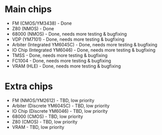 # Main chips

* FM (CMOS/YM3438) - Done
* Z80 (NMOS) - Done
* 68000 (NMOS) - Done, needs more testing & bugfixing
* VDP (YM7101) - Done, needs more testing & bugfixing
* Arbiter (Integrated YM6045C) - Done, needs more testing & bugfixing
* IO Chip (Integrated YM6046) - Done, needs more testing & bugfixing
* TMSS - Done, needs more testing & bugfixing
* FC1004 - Done, needs more testing & bugfixing
* VRAM (HLE) - Done, needs more testing & bugfixing

# Extra chips
* FM (NMOS/YM2612) - TBD, low priority
* Arbiter (Discrete YM6045C) - TBD, low priority
* IO Chip (Discrete YM6046) - TBD, low priority
* 68000 (CMOS) - TBD, low priority
* Z80 (CMOS) - TBD, low priority
* VRAM - TBD, low priority
